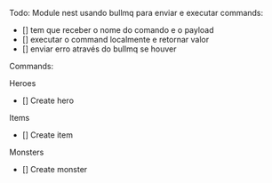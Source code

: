 Todo:
Module nest usando bullmq para enviar e executar commands:
* [] tem que receber o nome do comando e o payload
* [] executar o command localmente e retornar valor
* [] enviar erro através do bullmq se houver

Commands:

Heroes
* [] Create hero

Items 
* [] Create item

Monsters
* [] Create monster
